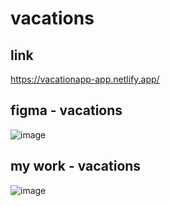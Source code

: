 # vacations

## link
https://vacationapp-app.netlify.app/

## figma - vacations
![image](https://user-images.githubusercontent.com/75336643/158354169-c6c742b1-b99a-4466-bda8-02a2388ae347.png)



## my work - vacations
![image](https://user-images.githubusercontent.com/75336643/158353479-3e5ab6cd-4031-4c0e-8634-91496f7c5ca8.png)

